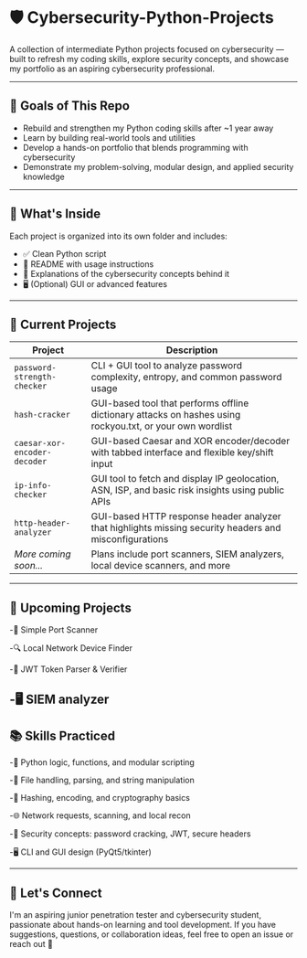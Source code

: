 # 🛡️ Cybersecurity-Python-Projects

A collection of intermediate Python projects focused on cybersecurity — built to refresh my coding skills, explore security concepts, and showcase my portfolio as an aspiring cybersecurity professional.

---

## 🎯 Goals of This Repo

- Rebuild and strengthen my Python coding skills after ~1 year away  
- Learn by building real-world tools and utilities  
- Develop a hands-on portfolio that blends programming with cybersecurity  
- Demonstrate my problem-solving, modular design, and applied security knowledge  

---

## 📂 What's Inside

Each project is organized into its own folder and includes:

- ✅ Clean Python script  
- 📘 README with usage instructions  
- 🧠 Explanations of the cybersecurity concepts behind it  
- 🖥️ (Optional) GUI or advanced features  

---

## 🧰 Current Projects

| Project | Description |
|--------|-------------|
| `password-strength-checker` | CLI + GUI tool to analyze password complexity, entropy, and common password usage |
| `hash-cracker` | GUI-based tool that performs offline dictionary attacks on hashes using rockyou.txt, or your own wordlist |
| `caesar-xor-encoder-decoder` | GUI-based Caesar and XOR encoder/decoder with tabbed interface and flexible key/shift input |
| `ip-info-checker` | GUI tool to fetch and display IP geolocation, ASN, ISP, and basic risk insights using public APIs |
| `http-header-analyzer` | GUI-based HTTP response header analyzer that highlights missing security headers and misconfigurations |
| _More coming soon..._ | Plans include port scanners, SIEM analyzers, local device scanners, and more |

---

## 🧭 Upcoming Projects

-🧰 Simple Port Scanner

-🔍 Local Network Device Finder

-🔐 JWT Token Parser & Verifier

-🖥️ SIEM analyzer
---

## 📚 Skills Practiced

-🐍 Python logic, functions, and modular scripting

-📁 File handling, parsing, and string manipulation

-🔐 Hashing, encoding, and cryptography basics

-🌐 Network requests, scanning, and local recon

-🧠 Security concepts: password cracking, JWT, secure headers

-🖥️ CLI and GUI design (PyQt5/tkinter)

---

## 🚀 Let's Connect

I'm an aspiring junior penetration tester and cybersecurity student, passionate about hands-on learning and tool development. If you have suggestions, questions, or collaboration ideas, feel free to open an issue or reach out 🤙
